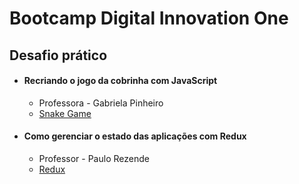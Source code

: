 # Bootcamp Digital Innovation One

## Desafio prático

- #### Recriando o jogo da cobrinha com JavaScript

    - Professora - Gabriela Pinheiro
    - [Snake Game](https://github.com/fajzanetti/DIO-Bootcamp-Desenvolvedor-Front-end-ReactJS/tree/master/Desafio%20Pr%C3%A1tico/Jogo%20da%20Cobrinha)

- #### Como gerenciar o estado das aplicações com Redux

    - Professor - Paulo Rezende
    - [Redux](https://github.com/fajzanetti/DIO-Bootcamp-Desenvolvedor-Front-end-ReactJS/tree/master/Desafio%20Pr%C3%A1tico/Redux/redux)